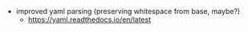 * improved yaml parsing (preserving whitespace from base, maybe?)
  * https://yaml.readthedocs.io/en/latest
